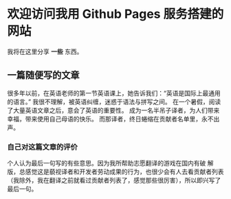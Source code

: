 # 欢迎访问我用 Github Pages 服务搭建的网站
我将在这里分享 **一些** 东西。
## 一篇随便写的文章
很多年以前，在英语老师的第一节英语课上，她告诉我们：“英语是国际上最通用的语言。”
我很不理解，被英语纠缠，迷惑于语法与拼写之间。
在一个暑假，阅读了大量英语文章之后，意会了英语的重要性。
成为一名半吊子译者，为人们带来幸福，带来使用自己母语的快乐。
而那译者，终日蜷缩在贡献者名单里，永不出声。
### 自己对这篇文章的评价
个人认为最后一句写的有些意思。因为我所帮助志愿翻译的游戏在国内有破 解 版，总感觉这是藐视译者和开发者劳动成果的行为，也很少会有人去看贡献者列表（我除外，我在翻译之前就看过贡献者列表了，感觉那些很厉害），所以即兴写了最后一句。
